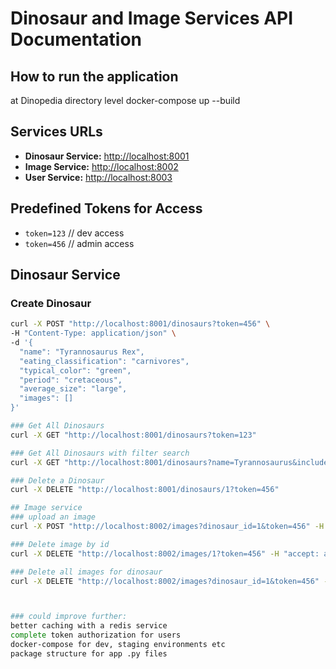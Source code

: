 # Dinosaur and Image Services API Documentation


## How to run the application


at Dinopedia directory level docker-compose up --build


## Services URLs
- **Dinosaur Service:** [http://localhost:8001](http://localhost:8001)
- **Image Service:** [http://localhost:8002](http://localhost:8002)
- **User Service:** [http://localhost:8003](http://localhost:8003)

## Predefined Tokens for Access
- `token=123`  // dev access
- `token=456`  // admin access

## Dinosaur Service

### Create Dinosaur
```sh
curl -X POST "http://localhost:8001/dinosaurs?token=456" \
-H "Content-Type: application/json" \
-d '{
  "name": "Tyrannosaurus Rex",
  "eating_classification": "carnivores",
  "typical_color": "green",
  "period": "cretaceous",
  "average_size": "large",
  "images": []
}'

### Get All Dinosaurs
curl -X GET "http://localhost:8001/dinosaurs?token=123"

### Get All Dinosaurs with filter search
curl -X GET "http://localhost:8001/dinosaurs?name=Tyrannosaurus&include_images=true&token=123"

### Delete a Dinosaur
curl -X DELETE "http://localhost:8001/dinosaurs/1?token=456"

## Image service
### upload an image
curl -X POST "http://localhost:8002/images?dinosaur_id=1&token=456" -H "accept: application/json" -H "Content-Type: multipart/form-data" -F "file=@yourfile.jpg"

### Delete image by id 
curl -X DELETE "http://localhost:8002/images/1?token=456" -H "accept: application/json"

### Delete all images for dinosaur
curl -X DELETE "http://localhost:8002/images?dinosaur_id=1&token=456" -H "accept: application/json"



### could improve further:
better caching with a redis service
complete token authorization for users
docker-compose for dev, staging environments etc
package structure for app .py files


